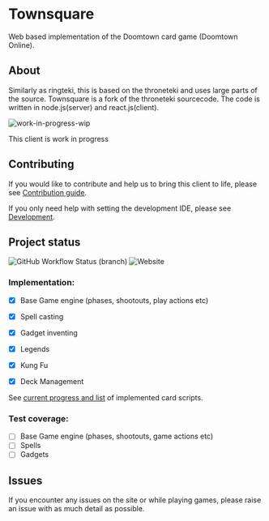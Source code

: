 # Townsquare

Web based implementation of the Doomtown card game (Doomtown Online).

## About

Similarly as ringteki, this is based on the throneteki and uses large parts of the source. 
Townsquare is a fork of the throneteki sourcecode. The code is written in node.js(server) and react.js(client).  

![work-in-progress-wip](https://user-images.githubusercontent.com/10244559/111921254-edd64400-8a93-11eb-8efe-ca8707217470.png)

This client is work in progress

## Contributing

If you would like to contribute and help us to bring this client to life, please see [Contribution guide](https://github.com/townteki/townsquare/blob/master/docs/contributing.md).

If you only need help with setting the development IDE, please see [Development](https://github.com/townteki/townsquare/blob/master/docs/contributing.md#Development).

## Project status
![GitHub Workflow Status (branch)](https://img.shields.io/github/workflow/status/townteki/townsquare/Node.js%20CI/master?style=plastic)
![Website](https://img.shields.io/website?down_message=offline&style=plastic&up_message=online&url=https%3A%2F%2Fimg.shields.io%2Fwebsite%2Fhttps%2Fdev.doomtown.us%2Fplay)

### Implementation:

- [x] Base Game engine (phases, shootouts, play actions etc) 
- [x] Spell casting
- [x] Gadget inventing
- [x] Legends

- [x] Kung Fu
- [x] Deck Management

See [current progress and list](https://github.com/townteki/townsquare/blob/master/docs/cardpool-status.md) of implemented card scripts.

### Test coverage:
- [ ] Base Game engine (phases, shootouts, game actions etc) 
- [ ] Spells
- [ ] Gadgets

## Issues
If you encounter any issues on the site or while playing games, please raise an issue with as much detail as possible.
